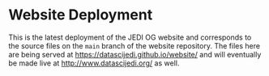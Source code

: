 # Website Deployment

This is the latest deployment of the JEDI OG website and corresponds to the source files on the `main` branch of the website repository. The files here are being served at https://datascijedi.github.io/website/ and will eventually be made live at http://www.datascijedi.org/ as well. 

